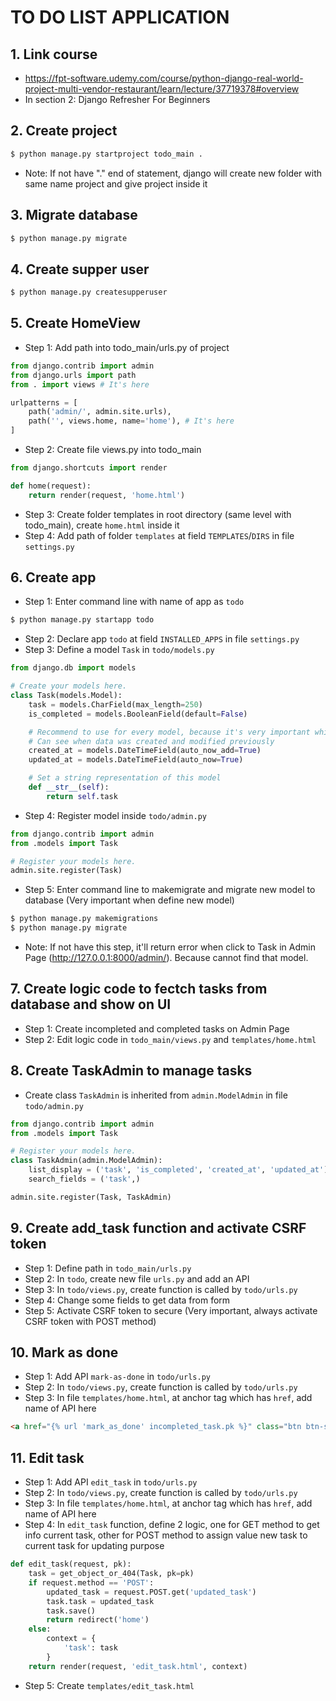 # TO DO LIST APPLICATION


## 1. Link course
* https://fpt-software.udemy.com/course/python-django-real-world-project-multi-vendor-restaurant/learn/lecture/37719378#overview
* In section 2: Django Refresher For Beginners


## 2. Create project
```bash
$ python manage.py startproject todo_main .
```
* Note: If not have "." end of statement, django will create new folder with same name project and give project inside it


## 3. Migrate database
```bash
$ python manage.py migrate
```


## 4. Create supper user
```bash
$ python manage.py createsupperuser
```


## 5. Create HomeView
* Step 1: Add path into todo_main/urls.py of project
```python
from django.contrib import admin
from django.urls import path
from . import views # It's here

urlpatterns = [
    path('admin/', admin.site.urls),
    path('', views.home, name='home'), # It's here
]
```

* Step 2: Create file views.py into todo_main
```python
from django.shortcuts import render

def home(request):
    return render(request, 'home.html')
```

* Step 3: Create folder templates in root directory (same level with todo_main), create `home.html` inside it
* Step 4: Add path of folder `templates` at field `TEMPLATES`/`DIRS` in file `settings.py`


## 6. Create app
* Step 1: Enter command line with name of app as `todo`
```bash
$ python manage.py startapp todo
```

* Step 2: Declare app `todo` at field `INSTALLED_APPS` in file `settings.py`
* Step 3: Define a model `Task` in `todo/models.py`
```python
from django.db import models

# Create your models here.
class Task(models.Model):
    task = models.CharField(max_length=250)
    is_completed = models.BooleanField(default=False)

    # Recommend to use for every model, because it's very important while storing the big data in database.
    # Can see when data was created and modified previously
    created_at = models.DateTimeField(auto_now_add=True)
    updated_at = models.DateTimeField(auto_now=True)

    # Set a string representation of this model
    def __str__(self):
        return self.task
```

* Step 4: Register model inside `todo/admin.py`
```python
from django.contrib import admin
from .models import Task

# Register your models here.
admin.site.register(Task)
```

* Step 5: Enter command line to makemigrate and migrate new model to database (Very important when define new model)
```bash
$ python manage.py makemigrations
$ python manage.py migrate
```
* Note: If not have this step, it'll return error when click to Task in Admin Page (http://127.0.0.1:8000/admin/). Because cannot find that model.


## 7. Create logic code to fectch tasks from database and show on UI
* Step 1: Create incompleted and completed tasks on Admin Page
* Step 2: Edit logic code in `todo_main/views.py` and `templates/home.html`


## 8. Create TaskAdmin to manage tasks
* Create class `TaskAdmin` is inherited from `admin.ModelAdmin` in file `todo/admin.py`
```python
from django.contrib import admin
from .models import Task

# Register your models here.
class TaskAdmin(admin.ModelAdmin):
    list_display = ('task', 'is_completed', 'created_at', 'updated_at')
    search_fields = ('task',)

admin.site.register(Task, TaskAdmin)
```


## 9. Create add_task function and activate CSRF token
* Step 1: Define path in `todo_main/urls.py`
* Step 2: In `todo`, create new file `urls.py` and add an API
* Step 3: In `todo/views.py`, create function is called by `todo/urls.py`
* Step 4: Change some fields to get data from form
* Step 5: Activate CSRF token to secure (Very important, always activate CSRF token with POST method)


## 10. Mark as done
* Step 1: Add API `mark-as-done` in `todo/urls.py`
* Step 2: In `todo/views.py`, create function is called by `todo/urls.py`
* Step 3: In file `templates/home.html`, at anchor tag which has `href`, add name of API here
```html
<a href="{% url 'mark_as_done' incompleted_task.pk %}" class="btn btn-success"><i class="fa fa-check"></i> Mark as Done</a>
```


## 11. Edit task
* Step 1: Add API `edit_task` in `todo/urls.py`
* Step 2: In `todo/views.py`, create function is called by `todo/urls.py`
* Step 3: In file `templates/home.html`, at anchor tag which has `href`, add name of API here
* Step 4: In `edit_task` function, define 2 logic, one for GET method to get info current task, other for POST method to assign value new task to current task for updating purpose
```python
def edit_task(request, pk):
    task = get_object_or_404(Task, pk=pk)
    if request.method == 'POST':
        updated_task = request.POST.get('updated_task')
        task.task = updated_task
        task.save()
        return redirect('home')
    else:
        context = {
            'task': task
        }
    return render(request, 'edit_task.html', context)
```
* Step 5: Create `templates/edit_task.html`